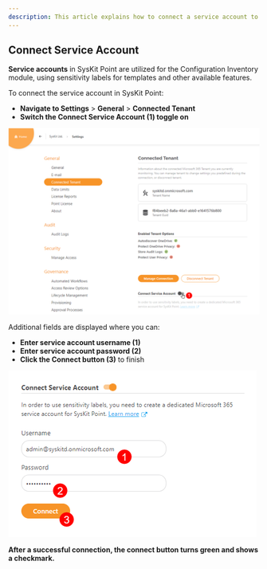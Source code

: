 ```yaml
---
description: This article explains how to connect a service account to SysKit Point. 
---
```



## Connect Service Account

**Service accounts** in SysKit Point are utilized for the Configuration Inventory module, using sensitivity labels for templates and other available features. 

To connect the service account in SysKit Point:
* **Navigate to Settings** > **General** > **Connected Tenant**
* **Switch the Connect Service Account (1) toggle on**

![Connect Service Account](../.gitbook/assets/enable-sensitivity-labels_connect-toggle.png)

Additional fields are displayed where you can:
* **Enter service account username (1)**
* **Enter service account password (2)**
* **Click the Connect button (3)** to finish

![Service Account Credentials](../.gitbook/assets/enable-sensitivity-labels_service-account-credentials.png)

**After a successful connection, the connect button turns green and shows a checkmark.**
